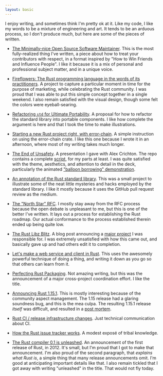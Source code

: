 ```yaml
---
layout: basic
---
```


I enjoy writing, and sometimes think I'm pretty ok at it. Like my
code, I like my words to be a mixture of engineering and art. It tends
to be an arduous process, so I don't produce much, but here are some
of the pieces of written.

* [The Minimally-nice Open Source Software Maintainer][nice]. This is
  the most fully-realized thing I've written, a piece about how to
  treat your contributors with respect, in a format inspired by "How
  to Win Friends and Influence People". I like it because it is a mix
  of personal and professional subject matter, and in a unique voice.

* [Fireflowers: The Rust programming language in the words of its
  practitioners][ff]. A project to capture a particular moment in time
  for the purpose of marketing, while celebrating the Rust community.
  I was proud that I was able to put this simple concept together in a
  single weekend. I also remain satisfied with the visual design,
  though some felt the colors were eyeball-searing.

* [Refactoring `std` for Ultimate Portability][r]. A proposal for how
  to refactor the standard library into portable components. I like
  how complete the argument is here and that I took the time to make
  illustrations.

* [Starting a new Rust project right, with error-chain][ec]. A simple
  instruction on using the error-chain crate. I like this one because
  I wrote it in an afternoon, where most of my writing takes much
  longer.

* [The End of Unsafety][unsafety]. A presentation I gave with Alex
  Crichton. The repo contains a complete [script], for my parts at
  least. I was quite satisfied with the theme, aesthetics, and
  attention to detail in the deck, particularly the animated ["balloon
  borrowing" demonstration][bb].

* [An annotation of the Rust standard library][std]. This was a small
  project to illustrate some of the neat little mysteries and hacks
  employed by the standard library. I like it mostly because it uses
  the GitHub pull request review as the medium.

* [The "North Star" RFC][ns]. I mostly stay away from the RFC process
  because the open debate is unpleasant to me, but this is one of the
  better I've written. It lays out a process for establishing the Rust
  roadmap. Our actual conformance to the process established therein
  ended up being quite low.

* [The Rust Libz Blitz][blitz1]. A blog post announcing a [major
  project][blitz2] I was responsible for. I was extremely unsatisfied
  with how this came out, and basically gave up and had others edit it
  to completion.

* [Let's make a web service and client in Rust][httptest]. This uses
  the awesomely powerful technique of doing a thing, and writing it
  down as you go so that others can learn from it.

* [Perfecting Rust Packaging][prp]. Not amazing writing, but this was
  the announcement of a major cross-project coordination effort. I
  like the title.

* [Announcing Rust 1.15.1][151]. This is mostly interesting because of
  the community aspect management. The 1.15 release had a glaring
  soundness bug, and this is the mea culpa. The resulting 1.15.1
  release _itself_ was difficult, and resulted in a [post mortem].

* [Rust CI / release infrastructure changes][ci]. Just technical
  communication about CI.

* [How the Rust issue tracker works][i]. A modest exposé of tribal
  knowledge.

* [The Rust compiler 0.1 is unleashed][0.1]. An announcement of the
  first release of Rust, in 2012. It's small, but I'm proud that I got
  to make that announcement. I'm also proud of the second paragraph,
  that _explains what Rust is_, a simple thing that many release
  announcements omit. I'm good at anticipating important details like
  that. I also remain tickled that I got away with writing "unleashed"
  in the title. That would not fly today.

[nice]: http://brson.github.io/2017/04/05/minimally-nice-maintainer
[r]: https://internals.rust-lang.org/t/refactoring-std-for-ultimate-portability/4301
[i]: https://internals.rust-lang.org/t/how-the-rust-issue-tracker-works/3951
[ns]: https://github.com/rust-lang/rfcs/blob/master/text/1728-north-star.md
[ec]: http://brson.github.io/2016/11/30/starting-with-error-chain
[tls]: https://groups.google.com/d/msg/mozilla.dev.servo/3mfkRehXAo4/MXTzpqsFAQAJ
[ci]: https://internals.rust-lang.org/t/rust-ci-release-infrastructure-changes/4489
[151]: https://internals.rust-lang.org/t/rust-ci-release-infrastructure-changes/4489
[post mortem]: https://internals.rust-lang.org/t/rust-1-15-1-release-postmortem/4766
[blitz1]: https://blog.rust-lang.org/2017/05/05/libz-blitz.html
[blitz2]: https://internals.rust-lang.org/t/rust-libz-blitz/5184
[prp]: https://internals.rust-lang.org/t/perfecting-rust-packaging/2623
[unsafety]: https://brson.github.io/the-end-of-unsafety/#/INTRO
[script]: https://github.com/brson/the-end-of-unsafety/blob/master/script.md
[bb]: https://brson.github.io/the-end-of-unsafety/#/BAL
[ff]: https://brson.github.io/fireflowers
[0.1]: https://mail.mozilla.org/pipermail/rust-dev/2012-January/001256.html
[std]: https://github.com/brson/annotated-std-rs/commit/e50c2b16455ceff29488bf1f058b6c10906ef990
[httptest]: https://github.com/brson/httptest

